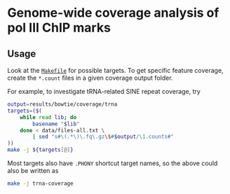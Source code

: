 # Genome-wide coverage analysis of pol III ChIP marks

## Usage

Look at the [`Makefile`][makefile] for possible targets. To get specific feature
coverage, create the `*.count` files in a given coverage output folder.

For example, to investigate tRNA-related SINE repeat coverage, try

```bash
output=results/bowtie/coverage/trna
targets=($(
    while read lib; do
        basename "$lib"
    done < data/files-all.txt \
        | sed "s#\(.*\)\.fq\.gz\$#$output/\1.counts#"
))
make -j ${targets[@]}
```

Most targets also have `.PHONY` shortcut target names, so the above could also
be written as

```bash
make -j trna-coverage
```

[makefile]: blob/master/Makefile
